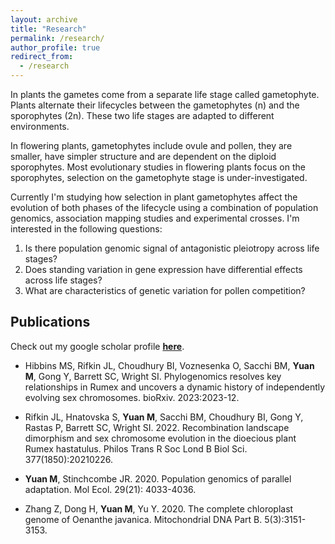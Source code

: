```yaml
---
layout: archive
title: "Research"
permalink: /research/
author_profile: true
redirect_from:
  - /research
---
```


In plants the gametes come from a separate life stage called gametophyte. Plants alternate their lifecycles between the gametophytes (n) and the sporophytes (2n). These two life stages are adapted to different environments. 

In flowering plants, gametophytes include ovule and pollen, they are smaller, have simpler structure and are dependent on the diploid sporophytes. Most evolutionary studies in flowering plants focus on the sporophytes, selection on the gametophyte stage is under-investigated.

Currently I'm studying how selection in plant gametophytes affect the evolution of both phases of the lifecycle using a combination of population genomics, association mapping studies and experimental crosses. I'm interested in the following questions: 

1. Is there population genomic signal of antagonistic pleiotropy across life stages?
2. Does standing variation in gene expression have differential effects across life stages? 
3. What are characteristics of genetic variation for pollen competition?



## Publications
Check out my google scholar profile __[here](https://scholar.google.com/citations?hl=en&user=srbcmeYAAAAJ)__.


* Hibbins MS, Rifkin JL, Choudhury BI, Voznesenka O, Sacchi BM, __Yuan M__, Gong Y, Barrett SC, Wright SI. Phylogenomics resolves key relationships in Rumex and uncovers a dynamic history of independently evolving sex chromosomes. bioRxiv. 2023:2023-12.

* Rifkin JL, Hnatovska S, __Yuan M__, Sacchi BM, Choudhury BI, Gong Y, Rastas P, Barrett SC, Wright SI. 2022. Recombination landscape dimorphism and sex chromosome evolution in the dioecious plant Rumex hastatulus. Philos Trans R Soc Lond B Biol Sci. 377(1850):20210226.

* __Yuan M__, Stinchcombe JR. 2020. Population genomics of parallel adaptation. Mol Ecol. 29(21): 4033-4036.

* Zhang Z, Dong H, __Yuan M__, Yu Y. 2020. The complete chloroplast genome of Oenanthe javanica. Mitochondrial DNA Part B. 5(3):3151-3153.
